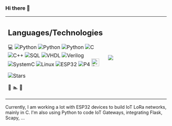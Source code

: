 ### Hi there 👋

<!--
**inmerso/inmerso** is a ✨ _special_ ✨ repository because its `README.md` (this file) appears on your GitHub profile.

Here are some ideas to get you started:

- 🔭 I’m currently working on ...
- 🌱 I’m currently learning ...
- 👯 I’m looking to collaborate on ...
- 🤔 I’m looking for help with ...
- 💬 Ask me about ...
- 📫 How to reach me: ...
- 😄 Pronouns: ...
- ⚡ Fun fact: ...
-->

<table border=0>
<tr>
<td style="width:50%; vertical-align:top">
<h2>Languages/Technologies</h2>

💻
![Python](https://img.shields.io/badge/-Python-000?&logo=Python)
![Python](https://img.shields.io/badge/-Flask-000?&logo=Python)
![Python](https://img.shields.io/badge/-scapy-000?&logo=Python)
![C](https://img.shields.io/badge/-C-000?&logo=C)
![C++](https://img.shields.io/badge/-C++-000?&logo=c%2b%2b)
![SQL](https://img.shields.io/badge/-SQL-100?&logo=MySQL&logoColor=ff0000)
![VHDL](https://img.shields.io/badge/-VHDL-900)
![Verilog](https://img.shields.io/badge/-Verilog-090)
![SystemC](https://img.shields.io/badge/-SystemC-009)
![Linux](https://img.shields.io/badge/-Linux-000?&logo=Linux)
![ESP32](https://img.shields.io/badge/-esp32-000)
![P4](https://img.shields.io/badge/-P4-393)
<img src="https://p4.org/wp-content/uploads/2021/05/Group-81.png" alt="P4" width="24"/>

![Stars](https://img.shields.io/github/stars/inmerso)

🚴 🏊 💾
</td>

<td>
<a href="https://github.com/inmerso">
  <img align="center" src="https://github-readme-stats.vercel.app/api/top-langs/?username=inmerso" />
</a>
</td>

</tr>
</table>

Currently, I am working a lot with ESP32 devices to build IoT LoRa networks, mainly in C. I'm also using Python to code IoT Gateways, integrating Flask, Scapy, ...
